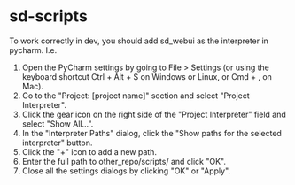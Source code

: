 # sd-scripts

To work correctly in dev, you should add sd_webui as the interpreter in pycharm. I.e. 

1. Open the PyCharm settings by going to File > Settings (or using the keyboard shortcut Ctrl + Alt + S on Windows or Linux, or Cmd + , on Mac).
2. Go to the "Project: [project name]" section and select "Project Interpreter".
3. Click the gear icon on the right side of the "Project Interpreter" field and select "Show All...".
4. In the "Interpreter Paths" dialog, click the "Show paths for the selected interpreter" button.
5. Click the "+" icon to add a new path.
6. Enter the full path to other_repo/scripts/ and click "OK".
7. Close all the settings dialogs by clicking "OK" or "Apply".
